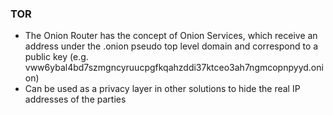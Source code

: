### TOR

- The Onion Router has the concept of Onion Services, which receive an address under the .onion pseudo top level domain and correspond to a public key (e.g. vww6ybal4bd7szmgncyruucpgfkqahzddi37ktceo3ah7ngmcopnpyyd.onion)
- Can be used as a privacy layer in other solutions to hide the real IP addresses of the parties
